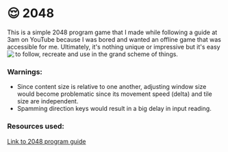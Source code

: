 # :relieved: 2048
This is a simple 2048 program game that I made while following a guide at 3am on YouTube because I was bored and wanted an offline game that was accessible for me. Ultimately, it's nothing unique or impressive but it's easy to follow, recreate and use in the grand scheme of things.
<img src="https://media1.tenor.com/m/ABhzqXKM2OoAAAAd/sleep-bangboo.gif" align="left"><br>

### Warnings:
- Since content size is relative to one another, adjusting window size would become problematic since its movement speed (delta) and tile size are independent.
- Spamming direction keys would result in a big delay in input reading.

### Resources used:
[Link to 2048 program guide](https://www.youtube.com/watch?v=6ZyylFcjfIg)
